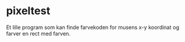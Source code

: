 # pixeltest
 
Et lille program som kan finde farvekoden for musens x-y koordinat og farver en rect med farven.